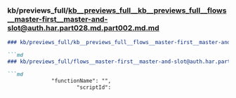 ### kb/previews_full/kb__previews_full__kb__previews_full__flows__master-first__master-and-slot@auth.har.part028.md.part002.md.md

```md
### kb/previews_full/kb__previews_full__flows__master-first__master-and-slot@auth.har.part028.md.part002.md

```md
### kb/previews_full/flows__master-first__master-and-slot@auth.har.part028.md (part 002)

```md
              "functionName": "",
                      "scriptId": 
```

```

```

```
